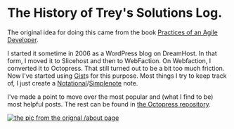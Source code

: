 # The History of Trey's Solutions Log.

The original idea for doing this came from the book [Practices of an Agile Developer](http://pragmaticprogrammer.com/titles/pad/).

I started it sometime in 2006 as a WordPress blog on DreamHost. In that form, I moved it to Slicehost and then to WebFaction. On Webfaction, I converted it to Octopress. That still turned out to be a bit too much friction. Now I've started using [Gist](https://gist.github.com/trey)s for this purpose. Most things I try to keep track of, I just create a [Notational](http://notational.net/)/[Simplenote](http://simplenoteapp.com/) note.

I've made a point to move over the most popular and (what I find to be) most helpful posts. The rest can be found in [the Octopress repository](https://github.com/trey/solutions).

[![the pic from the orignal /about page](http://farm1.staticflickr.com/176/473036210_b482fa43c5_z.jpg)](http://www.flickr.com/photos/trey_piepmeier/473036210/)
